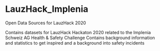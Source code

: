 # LauzHack_Implenia
Open Data Sources for LauzHack 2020

Contains datasets for LauzHack Hackaton 2020 related to the Implenia Schweiz AG Health & Safety Challenge
Contains background information and statistics to get inspired and a background into safety incidents
